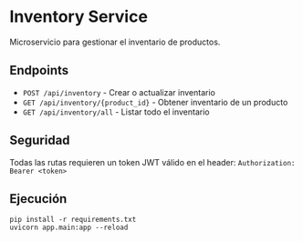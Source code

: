 # Inventory Service

Microservicio para gestionar el inventario de productos.

## Endpoints

- `POST /api/inventory` - Crear o actualizar inventario
- `GET /api/inventory/{product_id}` - Obtener inventario de un producto
- `GET /api/inventory/all` - Listar todo el inventario

## Seguridad

Todas las rutas requieren un token JWT válido en el header:
`Authorization: Bearer <token>`

## Ejecución

```
pip install -r requirements.txt
uvicorn app.main:app --reload
```
